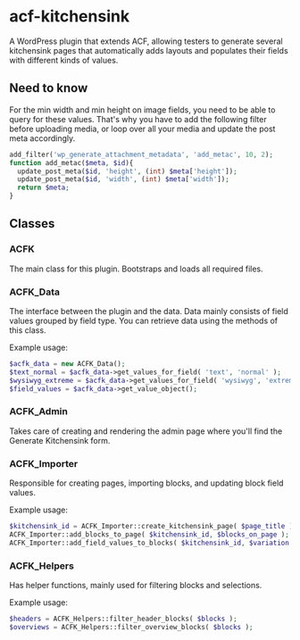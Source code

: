 # acf-kitchensink

A WordPress plugin that extends ACF, allowing testers to generate several kitchensink pages that automatically adds layouts and populates their fields with different kinds of values.

## Need to know

For the min width and min height on image fields, you need to be able to query for these values. That's why you have to add the following filter before uploading media, or loop over all your media and update the post meta accordingly.

```php
add_filter('wp_generate_attachment_metadata', 'add_metac', 10, 2);
function add_metac($meta, $id){
  update_post_meta($id, 'height', (int) $meta['height']);
  update_post_meta($id, 'width', (int) $meta['width']);
  return $meta;
}
```

## Classes

### ACFK

The main class for this plugin. Bootstraps and loads all required files.

### ACFK_Data

The interface between the plugin and the data. Data mainly consists of field values grouped by field type. You can retrieve data using the methods of this class.

Example usage:

```php
$acfk_data = new ACFK_Data();
$text_normal = $acfk_data->get_values_for_field( 'text', 'normal' );
$wysiwyg_extreme = $acfk_data->get_values_for_field( 'wysiwyg', 'extreme' );
$field_values = $acfk_data->get_value_object();
```

### ACFK_Admin

Takes care of creating and rendering the admin page where you'll find the Generate Kitchensink form.

### ACFK_Importer

Responsible for creating pages, importing blocks, and updating block field values.

Example usage:

```php
$kitchensink_id = ACFK_Importer::create_kitchensink_page( $page_title );
ACFK_Importer::add_blocks_to_page( $kitchensink_id, $blocks_on_page );
ACFK_Importer::add_field_values_to_blocks( $kitchensink_id, $variation );
```

### ACFK_Helpers

Has helper functions, mainly used for filtering blocks and selections.

Example usage:

```php
$headers = ACFK_Helpers::filter_header_blocks( $blocks );
$overviews = ACFK_Helpers::filter_overview_blocks( $blocks );
```
